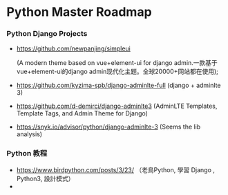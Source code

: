 # Python Master Roadmap

> 

### Python Django Projects

- https://github.com/newpanjing/simpleui 

  (A modern theme based on vue+element-ui for django admin.一款基于vue+element-ui的django admin现代化主题。全球20000+网站都在使用);

- https://github.com/kyzima-spb/django-adminlte-full    (django + adminlte 3)

- https://github.com/d-demirci/django-adminlte3   (AdminLTE Templates, Template Tags, and Admin Theme for Django)

- https://snyk.io/advisor/python/django-adminlte-3  (Seems the lib analysis)



### Python 教程

- https://www.birdpython.com/posts/3/23/ （老鳥Python, 學習 Django , Python3, 設計模式）
- 
